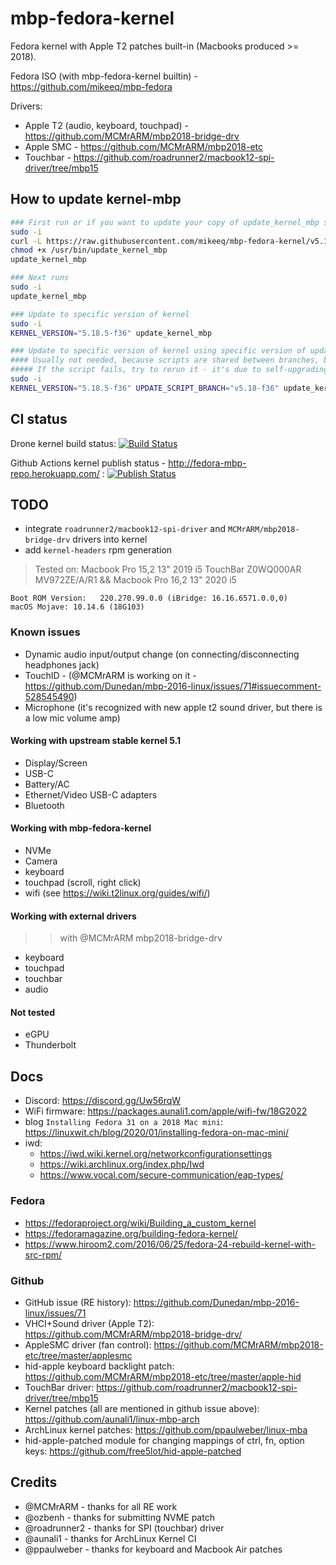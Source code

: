 # mbp-fedora-kernel

Fedora kernel with Apple T2 patches built-in (Macbooks produced >= 2018).

Fedora ISO (with mbp-fedora-kernel builtin) - <https://github.com/mikeeq/mbp-fedora>

Drivers:

- Apple T2 (audio, keyboard, touchpad) - <https://github.com/MCMrARM/mbp2018-bridge-drv>
- Apple SMC - <https://github.com/MCMrARM/mbp2018-etc>
- Touchbar - <https://github.com/roadrunner2/macbook12-spi-driver/tree/mbp15>

## How to update kernel-mbp

```bash
### First run or if you want to update your copy of update_kernel_mbp script
sudo -i
curl -L https://raw.githubusercontent.com/mikeeq/mbp-fedora-kernel/v5.18-f36/update_kernel_mbp.sh -o /usr/bin/update_kernel_mbp
chmod +x /usr/bin/update_kernel_mbp
update_kernel_mbp

### Next runs
sudo -i
update_kernel_mbp

### Update to specific version of kernel
sudo -i
KERNEL_VERSION="5.18.5-f36" update_kernel_mbp

### Update to specific version of kernel using specific version of update script
#### Usually not needed, because scripts are shared between branches, but you can use it to update your update_kernel_mbp script
##### If the script fails, try to rerun it - it's due to self-upgrading feature of this script
sudo -i
KERNEL_VERSION="5.18.5-f36" UPDATE_SCRIPT_BRANCH="v5.18-f36" update_kernel_mbp
```

## CI status

Drone kernel build status:
[![Build Status](https://cloud.drone.io/api/badges/mikeeq/mbp-fedora-kernel/status.svg)](https://cloud.drone.io/mikeeq/mbp-fedora-kernel)

Github Actions kernel publish status - <http://fedora-mbp-repo.herokuapp.com/> :
[![Publish Status](https://github.com/mikeeq/mbp-fedora-kernel/actions/workflows/yum-repo.yml/badge.svg)](https://github.com/mikeeq/mbp-fedora-kernel/actions/workflows/yum-repo.yml)

## TODO

- integrate `roadrunner2/macbook12-spi-driver` and `MCMrARM/mbp2018-bridge-drv` drivers into kernel
- add `kernel-headers` rpm generation

> Tested on: Macbook Pro 15,2 13" 2019 i5 TouchBar Z0WQ000AR MV972ZE/A/R1 && Macbook Pro 16,2 13" 2020 i5

```
Boot ROM Version:	220.270.99.0.0 (iBridge: 16.16.6571.0.0,0)
macOS Mojave: 10.14.6 (18G103)
```

### Known issues

- Dynamic audio input/output change (on connecting/disconnecting headphones jack)
- TouchID - (@MCMrARM is working on it - https://github.com/Dunedan/mbp-2016-linux/issues/71#issuecomment-528545490)
- Microphone (it's recognized with new apple t2 sound driver, but there is a low mic volume amp)

#### Working with upstream stable kernel 5.1

- Display/Screen
- USB-C
- Battery/AC
- Ethernet/Video USB-C adapters
- Bluetooth

#### Working with mbp-fedora-kernel

- NVMe
- Camera
- keyboard
- touchpad (scroll, right click)
- wifi (see <https://wiki.t2linux.org/guides/wifi/>)

#### Working with external drivers

>> with @MCMrARM mbp2018-bridge-drv

- keyboard
- touchpad
- touchbar
- audio

#### Not tested

- eGPU
- Thunderbolt

## Docs

- Discord: <https://discord.gg/Uw56rqW>
- WiFi firmware: <https://packages.aunali1.com/apple/wifi-fw/18G2022>
- blog `Installing Fedora 31 on a 2018 Mac mini`: <https://linuxwit.ch/blog/2020/01/installing-fedora-on-mac-mini/>
- iwd:
  - <https://iwd.wiki.kernel.org/networkconfigurationsettings>
  - <https://wiki.archlinux.org/index.php/Iwd>
  - <https://www.vocal.com/secure-communication/eap-types/>

### Fedora

- <https://fedoraproject.org/wiki/Building_a_custom_kernel>
- <https://fedoramagazine.org/building-fedora-kernel/>
- <https://www.hiroom2.com/2016/06/25/fedora-24-rebuild-kernel-with-src-rpm/>

### Github

- GitHub issue (RE history): <https://github.com/Dunedan/mbp-2016-linux/issues/71>
- VHCI+Sound driver (Apple T2): <https://github.com/MCMrARM/mbp2018-bridge-drv/>
- AppleSMC driver (fan control): <https://github.com/MCMrARM/mbp2018-etc/tree/master/applesmc>
- hid-apple keyboard backlight patch: <https://github.com/MCMrARM/mbp2018-etc/tree/master/apple-hid>
- TouchBar driver: <https://github.com/roadrunner2/macbook12-spi-driver/tree/mbp15>
- Kernel patches (all are mentioned in github issue above): <https://github.com/aunali1/linux-mbp-arch>
- ArchLinux kernel patches: <https://github.com/ppaulweber/linux-mba>
- hid-apple-patched module for changing mappings of ctrl, fn, option keys: <https://github.com/free5lot/hid-apple-patched>

## Credits

- @MCMrARM - thanks for all RE work
- @ozbenh - thanks for submitting NVME patch
- @roadrunner2 - thanks for SPI (touchbar) driver
- @aunali1 - thanks for ArchLinux Kernel CI
- @ppaulweber - thanks for keyboard and Macbook Air patches
